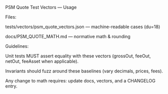 
PSM Quote Test Vectors — Usage

Files:

tests/vectors/psm_quote_vectors.json — machine-readable cases (du=18)

docs/PSM_QUOTE_MATH.md — normative math & rounding

Guidelines:

Unit tests MUST assert equality with these vectors (grossOut, feeOut, netOut, feeAsset when applicable).

Invariants should fuzz around these baselines (vary decimals, prices, fees).

Any change to math requires: update docs, vectors, and a CHANGELOG entry.
